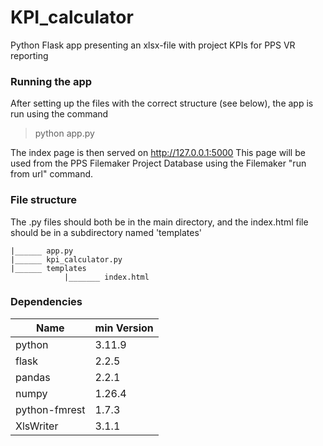 # KPI_calculator
Python Flask app presenting an xlsx-file with project KPIs for PPS VR reporting

### Running the app
After setting up the files with the correct structure (see below), the app is run using the command
>python app.py

The index page is then served on http://127.0.0.1:5000
This page will be used from the PPS Filemaker Project Database using the Filemaker "run from url" command.

### File structure
The .py files should both be in the main directory, and the index.html file should be in a subdirectory named 'templates'
```
|______ app.py
|______ kpi_calculator.py
|______ templates
            |_______ index.html
```

### Dependencies
| Name | min Version |
|-|-|
| python | 3.11.9 |
| flask | 2.2.5 |
| pandas | 2.2.1 |
| numpy | 1.26.4 |
| python-fmrest | 1.7.3 |
| XlsWriter | 3.1.1 |
